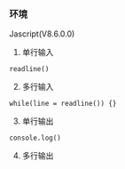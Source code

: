 ### 环境 ###

Jascript(V8.6.0.0)

1. 单行输入

`readline()`

2. 多行输入

`while(line = readline()) {}`

3. 单行输出

`console.log()`

4. 多行输出
